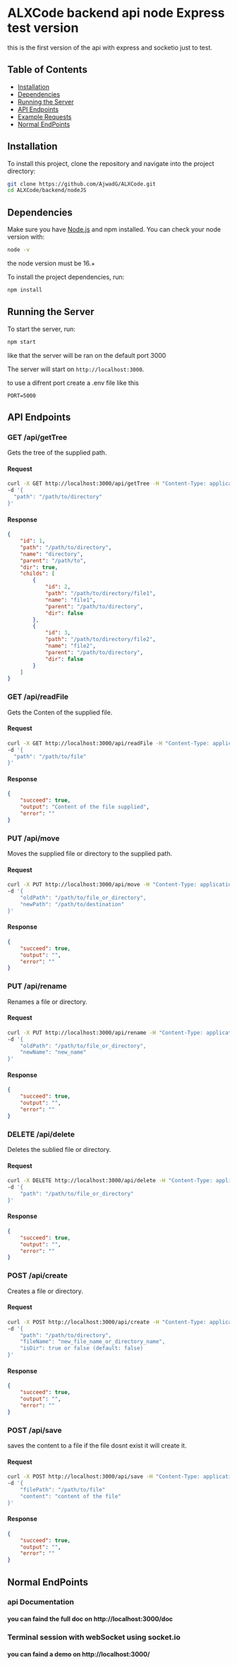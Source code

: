 # ALXCode backend api node Express test version

this is the first version of the api with express and socketio just to test.

## Table of Contents

- [Installation](#installation)
- [Dependencies](#dependencies)
- [Running the Server](#running-the-server)
- [API Endpoints](#api-endpoints)
- [Example Requests](#example-requests)
- [Normal EndPoints](#normal-endpoints)

## Installation

To install this project, clone the repository and navigate into the project directory:

```sh
git clone https://github.com/AjwadG/ALXCode.git
cd ALXCode/backend/nodeJS
```

## Dependencies

Make sure you have [Node.js](https://nodejs.org/en/download/package-manager) and npm installed. You can check your node version with:

```sh
node -v
```
the node version must be 16.+


To install the project dependencies, run:

```sh
npm install
```

## Running the Server

To start the server, run:

```sh
npm start
```

like that the server will be ran on the default port 3000

The server will start on `http://localhost:3000`.

to use a difrent port create a .env file like this

```
PORT=5000
```


## API Endpoints

### GET /api/getTree

Gets the tree of the supplied path.

#### Request

```sh
curl -X GET http://localhost:3000/api/getTree -H "Content-Type: application/json"
-d '{
  "path": "/path/to/directory"
}'
```

#### Response

```json
{
    "id": 1,
    "path": "/path/to/directory",
    "name": "directory",
    "parent": "/path/to",
    "dir": true,
    "childs": [
        {
            "id": 2,
            "path": "/path/to/directory/file1",
            "name": "file1",
            "parent": "/path/to/directory",
            "dir": false
        },
        {
            "id": 3,
            "path": "/path/to/directory/file2",
            "name": "file2",
            "parent": "/path/to/directory",
            "dir": false
        }
    ]
}
```

### GET /api/readFile

Gets the Conten of the supplied file.

#### Request

```sh
curl -X GET http://localhost:3000/api/readFile -H "Content-Type: application/json"
-d '{
  "path": "/path/to/file"
}'
```

#### Response

```json
{
    "succeed": true,
    "output": "Content of the file supplied",
    "error": ""
}
```

### PUT /api/move

Moves the supplied file or directory to the supplied path.

#### Request

```sh
curl -X PUT http://localhost:3000/api/move -H "Content-Type: application/json"
-d '{
    "oldPath": "/path/to/file_or_directory",
    "newPath": "/path/to/destination"
}'
```

#### Response

```json
{
    "succeed": true,
    "output": "",
    "error": ""
}
```

### PUT /api/rename

Renames a file or directory.

#### Request

```sh
curl -X PUT http://localhost:3000/api/rename -H "Content-Type: application/json"
-d '{
    "oldPath": "/path/to/file_or_directory",
    "newName": "new_name"
}'
```

#### Response

```json
{
    "succeed": true,
    "output": "",
    "error": ""
}
```

### DELETE /api/delete

Deletes the sublied file or directory.

#### Request

```sh
curl -X DELETE http://localhost:3000/api/delete -H "Content-Type: application/json"
-d '{
    "path": "/path/to/file_or_directory"
}'
```

#### Response

```json
{
    "succeed": true,
    "output": "",
    "error": ""
}
```

### POST /api/create

Creates a file or directory.

#### Request

```sh
curl -X POST http://localhost:3000/api/create -H "Content-Type: application/json"
-d '{
    "path": "/path/to/directory",
    "fileName": "new_file_name_or_directory_name",
    "isDir": true or false (default: false)
}'
```

#### Response

```json
{
    "succeed": true,
    "output": "",
    "error": ""
}
```

### POST /api/save

saves the content to a file if the file dosnt exist it will create it.

#### Request

```sh
curl -X POST http://localhost:3000/api/save -H "Content-Type: application/json"
-d '{
    "filePath": "/path/to/file"
    "content": "content of the file"
}'
```

#### Response

```json
{
    "succeed": true,
    "output": "",
    "error": ""
}
```

## Normal EndPoints

### api Documentation

#### you can faind the full doc on http://localhost:3000/doc


### Terminal session with webSocket using socket.io

#### you can faind a demo on http://localhost:3000/